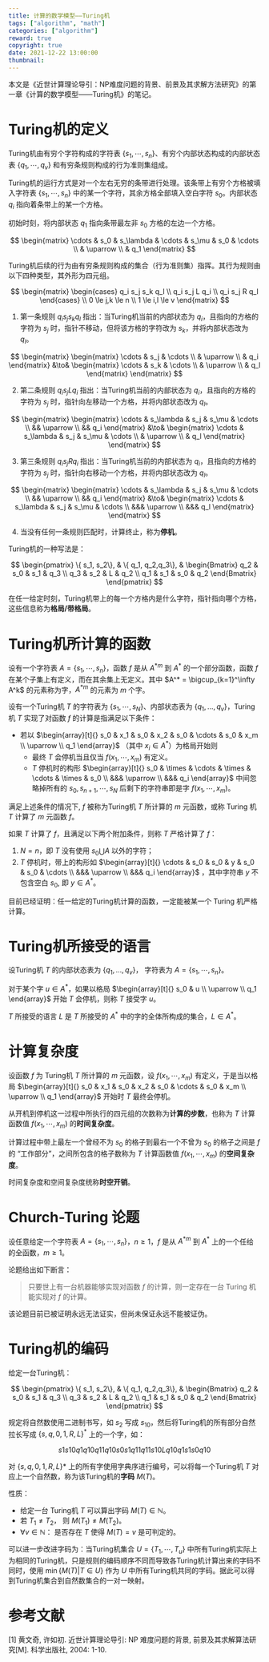 ```yaml
---
title: 计算的数学模型——Turing机
tags: ["algorithm", "math"]
categories: ["algorithm"]
reward: true
copyright: true
date: 2021-12-22 13:00:00
thumbnail: 
---
```




本文是《近世计算理论导引：NP难度问题的背景、前景及其求解方法研究》的第一章《计算的数学模型——Turing机》的笔记。

<!--more-->

# Turing机的定义

Turing机由有穷个字符构成的字符表 $\{s_1, \cdots, s_n \}$、有穷个内部状态构成的内部状态表 $\{q_1,\cdots,q_v\}$ 和有穷条规则构成的行为准则集组成。

Turing机的运行方式是对一个左右无穷的条带进行处理。该条带上有穷个方格被填入字符表 $\{s_1, \cdots, s_n \}$ 中的某一个字符，其余方格全部填入空白字符 $s_0$。内部状态 $q_i$ 指向着条带上的某一个方格。

初始时刻，将内部状态 $q_1$ 指向条带最左非 $s_0$ 方格的左边一个方格。

$$
\begin{matrix}
\cdots & s_0 & s_\lambda & \cdots & s_\mu & s_0 & \cdots \\
& \uparrow \\
& q_1
\end{matrix}
$$

Turing机后续的行为由有穷条规则构成的集合（行为准则集）指挥。其行为规则由以下四种类型，其外形为四元组。

$$
\begin{matrix}
\begin{cases}
q_i s_j s_k q_l \\
q_i s_j L q_i \\
q_i s_j R q_l
\end{cases} \\
0 \le j,k \le n \\
1 \le i,l \le v
\end{matrix}
$$

1. 第一条规则 $q_i s_j s_k q_l$ 指出：当Turing机当前的内部状态为 $q_i$，且指向的方格的字符为 $s_j$ 时，指针不移动，但将该方格的字符改为 $s_k$，并将内部状态改为 $q_l$。

$$
\begin{matrix}
\begin{matrix}
\cdots & s_j & \cdots \\
& \uparrow \\
& q_i
\end{matrix}
&\to&
\begin{matrix}
\cdots & s_k & \cdots \\
& \uparrow \\
& q_l
\end{matrix}
\end{matrix}
$$



2. 第二条规则 $q_i s_j L q_i$ 指出：当Turing机当前的内部状态为 $q_i$，且指向的方格的字符为 $s_j$ 时，指针向左移动一个方格，并将内部状态改为 $q_l$。

$$
\begin{matrix}
\begin{matrix}
\cdots & s_\lambda & s_j & s_\mu & \cdots \\
&& \uparrow \\
&& q_i
\end{matrix}
&\to&
\begin{matrix}
\cdots & s_\lambda & s_j & s_\mu & \cdots \\
& \uparrow \\
& q_l
\end{matrix}
\end{matrix}
$$



3. 第三条规则 $q_i s_j R q_i$ 指出：当Turing机当前的内部状态为 $q_i$，且指向的方格的字符为 $s_j$ 时，指针向右移动一个方格，并将内部状态改为 $q_l$。

$$
\begin{matrix}
\begin{matrix}
\cdots & s_\lambda & s_j & s_\mu & \cdots \\
&& \uparrow \\
&& q_i
\end{matrix}
&\to&
\begin{matrix}
\cdots & s_\lambda & s_j & s_\mu & \cdots \\
&&& \uparrow \\
&&& q_l
\end{matrix}
\end{matrix}
$$



4. 当没有任何一条规则匹配时，计算终止，称为**停机**。



Turing机的一种写法是：

$$
\begin{pmatrix}
\{ s_1, s_2\}, & \{ q_1, q_2,q_3\}, &
\begin{Bmatrix}
q_2 & s_0 & s_1 & q_3 \\
q_3 & s_2 & L & q_2 \\
q_1 & s_1 & s_0 & q_2
\end{Bmatrix}
\end{pmatrix}
$$


在任一给定时刻，Turing机带上的每一个方格内是什么字符，指针指向哪个方格，这些信息称为**格局/带格局**。



# Turing机所计算的函数

设有一个字符表 $A= \{ s_1, \cdots, s_n \}$，函数 $f$ 是从 $A^{*m}$ 到 $A^*$ 的一个部分函数，函数 $f$ 在某个子集上有定义，而在其余集上无定义。其中 $A^* = \bigcup_{k=1}^\infty A^k$ 的元素称为字，$A^{*m}$ 的元素为 $m$ 个字。

设有一个Turing机 $T$ 的字符表为 $\{s_1, \cdots, s_N\}$、内部状态表为 $\{ q_1, \dots, q_v \}$，Turing机 $T$ 实现了对函数 $f$ 的计算是指满足以下条件：

+ 若以 $\begin{array}[t]{} s_0 & x_1 & s_0 & x_2 & s_0 & \cdots & s_0 & x_m  \\ \uparrow \\ q_1 \end{array}$ （其中 $x_i \in A^*$）为格局开始则
  + 最终 $T$ 会停机当且仅当 $f(x_1, \cdots, x_m)$ 有定义。
  + $T$ 停机时的构形 $\begin{array}[t]{} s_0 & \times & \cdots & \times & \cdots & \times & s_0 \\ &&& \uparrow \\ &&& q_i \end{array}$ 中间忽略掉所有的 $s_0, s_{n+1}, \cdots, s_N$ 后剩下的字符串即是字 $f(x_1, \cdots, x_m)$。

满足上述条件的情况下, $f$ 被称为Turing机 $T$ 所计算的 $m$ 元函数，或称 Turing 机 $T$ 计算了 $m$ 元函数 $f$。

如果 $T$ 计算了 $f$，且满足以下两个附加条件，则称 $T$ 严格计算了 $f$：

1.  $N=n$，即 $T$ 没有使用 ${s_0} \bigcup A$ 以外的字符；
2. $T$ 停机时，带上的构形如 $\begin{array}[t]{} \cdots & s_0 & s_0 & y & s_0 & s_0 & \cdots \\ &&& \uparrow \\ &&& q_i \end{array}$ ，其中字符串 $y$ 不包含空白 $s_0$, 即 $y \in A^*$。

目前已经证明：任一给定的Turing机计算的函数，一定能被某一个 Turing 机严格计算。



# Turing机所接受的语言

设Turing机 $T$ 的内部状态表为 $\{ q_1, \dots, q_v \}$， 字符表为 $A = \{s_1, \cdots, s_n\}$。

对于某个字 $u \in A^*$，如果以格局 $\begin{array}[t]{} s_0 & u \\ \uparrow \\ q_1 \end{array}$ 开始 $T$ 会停机，则称 $T$ 接受字 $u$。

$T$ 所接受的语言 $L$ 是 $T$ 所接受的 $A^*$ 中的字的全体所构成的集合，$L \in A^*$。



# 计算复杂度

设函数 $f$ 为 Turing机 $T$ 所计算的 $m$ 元函数，设 $f(x_1, \cdots, x_m)$ 有定义，于是当以格局 $\begin{array}[t]{} s_0 & x_1 & s_0 & x_2 & s_0 & \cdots & s_0 & x_m  \\ \uparrow \\ q_1 \end{array}$ 开始时 $T$ 最终会停机。

从开机到停机这一过程中所执行的四元组的次数称为**计算的步数**，也称为 $T$ 计算函数值 $f(x_1, \cdots, x_m)$ 的**时间复杂度**。

计算过程中带上最左一个曾经不为 $s_0$ 的格子到最右一个不曾为 $s_0$ 的格子之间是 $f$ 的 “工作部分”，之间所包含的格子数称为 $T$ 计算函数值 $f(x_1, \cdots, x_m)$ 的**空间复杂度**。

时间复杂度和空间复杂度统称**时空开销**。



# Church-Turing 论题

设任意给定一个字符表 $A = \{ s_1, \cdots, s_n\}$，$n \ge 1$，$f$ 是从 $A^{*m}$ 到 $A^*$ 上的一个任给的全函数，$m \ge 1$。

论题给出如下断言：

> 只要世上有一台机器能够实现对函数 $f$ 的计算，则一定存在一台 Turing 机能实现对 $f$ 的计算。

该论题目前已被证明永远无法证实，但尚未保证永远不能被证伪。



# Turing机的编码

给定一台Turing机：

$$
\begin{pmatrix}
\{ s_1, s_2\}, & \{ q_1, q_2,q_3\}, &
\begin{Bmatrix}
q_2 & s_0 & s_1 & q_3 \\
q_3 & s_2 & L & q_2 \\
q_1 & s_1 & s_0 & q_2
\end{Bmatrix}
\end{pmatrix}
$$

规定将自然数使用二进制书写，如 $s_2$ 写成 $s_{10}$，然后将Turing机的所有部分自然拉长写成 $\{ s, q, 0, 1, R, L \}^*$ 上的一个字，如：

$$
s1s10q1q10q11q10s0s1q11q11s10Lq10q1s1s0q10
$$

对 $\{s,q,0,1,R,L\}*$ 上的所有字使用字典序进行编号，可以将每一个Turing机 $T$ 对应上一个自然数，称为该Turing机的**字码** $M(T)$。

性质：

+ 给定一台 Turing机 $T$ 可以算出字码 $M(T) \in \mathbb{N}$。
+ 若 $T_1 \neq T_2$， 则 $M(T_1) \neq M(T_2)$。
+ $\forall v \in \mathbb{N}$： 是否存在 $T$ 使得 $M(T) = v$ 是可判定的。



可以进一步改进字码为：当Turing机集合 $U=\{T_1, \cdots, T_u \}$ 中所有Turing机实际上为相同的Turing机，只是规则的编码顺序不同而导致各Turing机计算出来的字码不同时，使用 $\min\{ M(T) |T \in U\}$ 作为 $U$ 中所有Turing机共同的字码。据此可以得到Turing机集合到自然数集合的一对一映射。



# 参考文献

[1] 黄文奇, 许如初. 近世计算理论导引: NP 难度问题的背景, 前景及其求解算法研究[M]. 科学出版社, 2004: 1-10.

